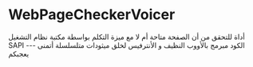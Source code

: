 # WebPageCheckerVoicer
 أداة للتحقق من أن الصفحة متاحة أم لا مع ميزة التكلم بواسطة مكتبة نظام التشغيل SAPI --- الكود مبرمج بالأووب النظيف و الأنترفيس لخلق ميثودات متلسلسلة أتمنى يعجبكم
